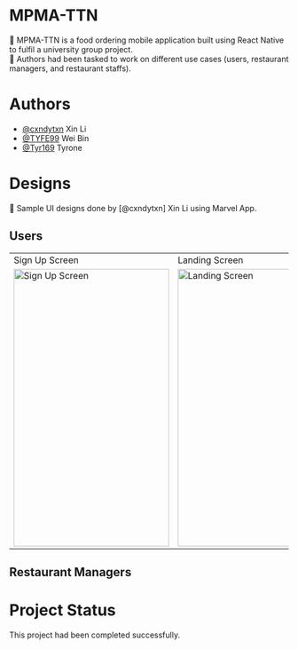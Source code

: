 # MPMA-TTN
:spaghetti: MPMA-TTN is a food ordering mobile application built using React Native to fulfil a university group project. <br />
:speech_balloon: Authors had been tasked to work on different use cases (users, restaurant managers, and restaurant staffs). 

# Authors
- [@cxndytxn](https://www.github.com/cxndytxn) Xin Li
- [@TYFE99](https://www.github.com/TYFE99) Wei Bin
- [@Tyr169](https://www.github.com/Tyr169) Tyrone

# Designs
:art: Sample UI designs done by [@cxndytxn] Xin Li using Marvel App.

## Users
<table>
  <tr>
    <td>Sign Up Screen</td>
    <td>Landing Screen</td>
    <td>Restaurants Screen</td>
  </tr>
  <tr>
    <td>
      <img src="https://user-images.githubusercontent.com/72306553/229396060-9d89e97e-d585-4678-afe5-09d6015adf12.PNG" width="280" height="500" alt="Sign Up Screen" />
    </td>
    <td>
      <img src="https://user-images.githubusercontent.com/72306553/229395685-e0b4bd84-1c2c-4058-99d8-fae0b7d93557.PNG" width="280" height="500" alt="Landing Screen" />
    </td>
    <td>
      <img src="https://user-images.githubusercontent.com/72306553/229395799-5d65ec12-a1b3-4ce7-b461-b55f2e8a49fc.PNG" width="280" height="500" alt="Restaurants Screen" />
    </td>
  </tr>
</table>

## Restaurant Managers


# Project Status
This project had been completed successfully.

